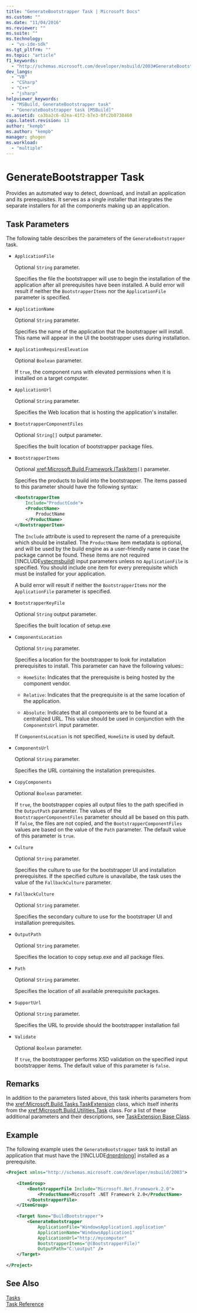 ```yaml
---
title: "GenerateBootstrapper Task | Microsoft Docs"
ms.custom: ""
ms.date: "11/04/2016"
ms.reviewer: ""
ms.suite: ""
ms.technology: 
  - "vs-ide-sdk"
ms.tgt_pltfrm: ""
ms.topic: "article"
f1_keywords: 
  - "http://schemas.microsoft.com/developer/msbuild/2003#GenerateBootstrapper"
dev_langs: 
  - "VB"
  - "CSharp"
  - "C++"
  - "jsharp"
helpviewer_keywords: 
  - "MSBuild, GenerateBootstrapper task"
  - "GenerateBootstrapper task [MSBuild]"
ms.assetid: ca3ba2c6-d2ea-41f2-b7e3-0fc2b0730460
caps.latest.revision: 13
author: "kempb"
ms.author: "kempb"
manager: ghogen
ms.workload: 
  - "multiple"
---
```

# GenerateBootstrapper Task
Provides an automated way to detect, download, and install an application and its prerequisites. It serves as a single installer that integrates the separate installers for all the components making up an application.  
  
## Task Parameters  
 The following table describes the parameters of the `GenerateBootstrapper` task.  
  
-   `ApplicationFile`  
  
     Optional `String` parameter.  
  
     Specifies the file the bootstrapper will use to begin the installation of the application after all prerequisites have been installed. A build error will result if neither the `BootstrapperItems` nor the `ApplicationFile` parameter is specified.  
  
-   `ApplicationName`  
  
     Optional `String` parameter.  
  
     Specifies the name of the application that the bootstrapper will install. This name will appear in the UI the bootstrapper uses during installation.  
  
-   `ApplicationRequiresElevation`  
  
     Optional `Boolean` parameter.  
  
     If `true`, the component runs with elevated permissions when it is installed on a target computer.  
  
-   `ApplicationUrl`  
  
     Optional `String` parameter.  
  
     Specifies the Web location that is hosting the application's installer.  
  
-   `BootstrapperComponentFiles`  
  
     Optional `String[]` output parameter.  
  
     Specifies the built location of bootstrapper package files.  
  
-   `BootstrapperItems`  
  
     Optional <xref:Microsoft.Build.Framework.ITaskItem>`[]` parameter.  
  
     Specifies the products to build into the bootstrapper. The items passed to this parameter should have the following syntax:  
  
    ```xml  
    <BootstrapperItem  
        Include="ProductCode">  
        <ProductName>  
            ProductName  
        </ProductName>  
    </BootstrapperItem>  
    ```  
  
     The `Include` attribute is used to represent the name of a prerequisite which should be installed. The `ProductName` item metadata is optional, and will be used by the build engine as a user-friendly name in case the package cannot be found. These items are not required [!INCLUDE[vstecmsbuild](../extensibility/internals/includes/vstecmsbuild_md.md)] input parameters unless no `ApplicationFile` is specified. You should include one item for every prerequisite which must be installed for your application.  
  
     A build error will result if neither the `BootstrapperItems` nor the `ApplicationFile` parameter is specified.  
  
-   `BootstrapperKeyFile`  
  
     Optional `String` output parameter.  
  
     Specifies the built location of setup.exe  
  
-   `ComponentsLocation`  
  
     Optional `String` parameter.  
  
     Specifies a location for the bootstrapper to look for installation prerequisites to install. This parameter can have the following values::  
  
    -   `HomeSite`: Indicates that the prerequisite is being hosted by the component vendor.  
  
    -   `Relative`: Indicates that the preqrequisite is at the same location of the application.  
  
    -   `Absolute`: Indicates that all components are to be found at a centralized URL. This value should be used in conjunction with the `ComponentsUrl` input parameter.  
  
     If `ComponentsLocation` is not specified, `HomeSite` is used by default.  
  
-   `ComponentsUrl`  
  
     Optional `String` parameter.  
  
     Specifies the URL containing the installation prerequisites.  
  
-   `CopyComponents`  
  
     Optional `Boolean` parameter.  
  
     If `true`, the bootstrapper copies all output files to the path specified in the `OutputPath` parameter. The values of the `BootstrapperComponentFiles` parameter should all be based on this path. If `false`, the files are not copied, and the `BootstrapperComponentFiles` values are based on the value of the `Path` parameter.  The default value of this parameter is `true`.  
  
-   `Culture`  
  
     Optional `String` parameter.  
  
     Specifies the culture to use for the bootstrapper UI and installation prerequisites. If the specified culture is unavailabe, the task uses the value of the `FallbackCulture` parameter.  
  
-   `FallbackCulture`  
  
     Optional `String` parameter.  
  
     Specifies the secondary culture to use for the bootstraper UI and installation prerequisites.  
  
-   `OutputPath`  
  
     Optional `String` parameter.  
  
     Specifies the location to copy setup.exe and all package files.  
  
-   `Path`  
  
     Optional `String` parameter.  
  
     Specifies the location of all available prerequisite packages.  
  
-   `SupportUrl`  
  
     Optional `String` parameter.  
  
     Specifies the URL to provide should the bootstrapper installation fail  
  
-   `Validate`  
  
     Optional `Boolean` parameter.  
  
     If `true`, the bootstrapper performs XSD validation on the specified input bootstrapper items. The default value of this parameter is `false`.  
  
## Remarks  
 In addition to the parameters listed above, this task inherits parameters from the <xref:Microsoft.Build.Tasks.TaskExtension> class, which itself inherits from the <xref:Microsoft.Build.Utilities.Task> class. For a list of these additional parameters and their descriptions, see [TaskExtension Base Class](../msbuild/taskextension-base-class.md).  
  
## Example  
 The following example uses the `GenerateBootstrapper` task to install an application that must have the [!INCLUDE[dnprdnlong](../code-quality/includes/dnprdnlong_md.md)] installed as a prerequisite.  
  
```xml  
<Project xmlns="http://schemas.microsoft.com/developer/msbuild/2003">  
  
    <ItemGroup>  
        <BootstrapperFile Include="Microsoft.Net.Framework.2.0">  
            <ProductName>Microsoft .NET Framework 2.0</ProductName>  
        </BootstrapperFile>  
    </ItemGroup>  
  
    <Target Name="BuildBootstrapper">  
        <GenerateBootstrapper  
            ApplicationFile="WindowsApplication1.application"  
            ApplicationName="WindowsApplication1"  
            ApplicationUrl="http://mycomputer"  
            BootstrapperItems="@(BootstrapperFile)"  
            OutputPath="C:\output" />  
    </Target>  
  
</Project>  
```  
  
## See Also  
 [Tasks](../msbuild/msbuild-tasks.md)   
 [Task Reference](../msbuild/msbuild-task-reference.md)